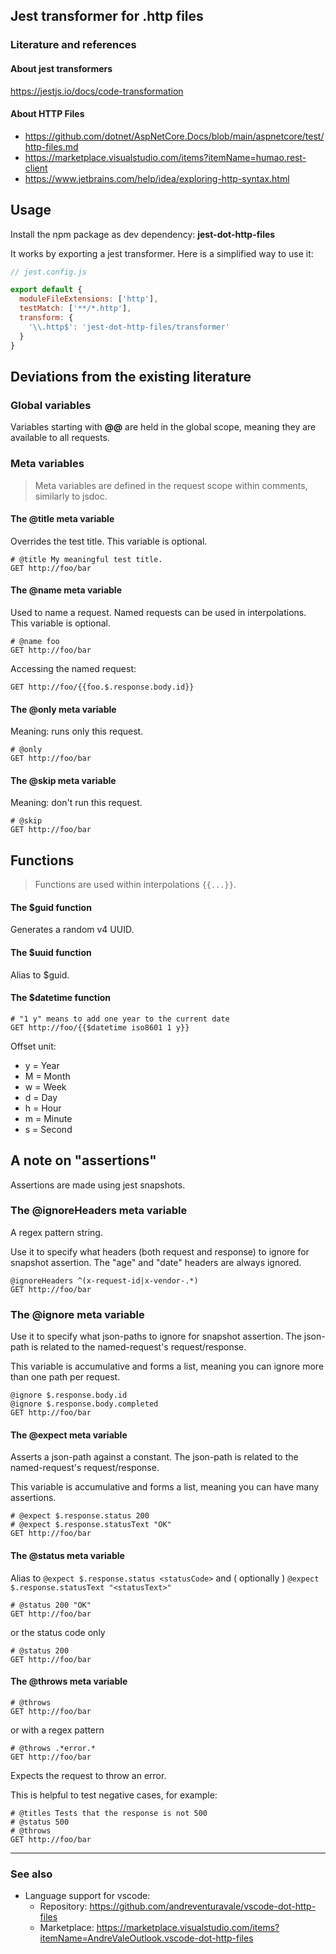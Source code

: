 
## Jest transformer for .http files

### Literature and references

#### About jest transformers

https://jestjs.io/docs/code-transformation

#### About HTTP Files

- https://github.com/dotnet/AspNetCore.Docs/blob/main/aspnetcore/test/http-files.md
- https://marketplace.visualstudio.com/items?itemName=humao.rest-client
- https://www.jetbrains.com/help/idea/exploring-http-syntax.html

## Usage

Install the npm package as dev dependency: **jest-dot-http-files**

It works by exporting a jest transformer. Here is a simplified way to use it:

```javascript
// jest.config.js

export default {
  moduleFileExtensions: ['http'],
  testMatch: ['**/*.http'],
  transform: {
    '\\.http$': 'jest-dot-http-files/transformer'
  }
}

```

## Deviations from the existing literature

### Global variables

Variables starting with **@@** are held in the global scope, meaning they are available to all requests.

### Meta variables

> Meta variables are defined in the request scope within comments, similarly to jsdoc.

#### The @title meta variable

Overrides the test title. This variable is optional.

```http
# @title My meaningful test title.
GET http://foo/bar
```

#### The @name meta variable

Used to name a request. Named requests can be used in interpolations. This variable is optional.

```http
# @name foo
GET http://foo/bar
```

Accessing the named request:

```http
GET http://foo/{{foo.$.response.body.id}}
```

#### The @only meta variable

Meaning: runs only this request.

```http
# @only
GET http://foo/bar
```

#### The @skip meta variable

Meaning: don't run this request.

```http
# @skip
GET http://foo/bar
```

## Functions

> Functions are used within interpolations `{{...}}`.

#### The $guid function

Generates a random v4 UUID.

#### The $uuid function

Alias to $guid.

#### The $datetime function


```http
# "1 y" means to add one year to the current date
GET http://foo/{{$datetime iso8601 1 y}}
```
Offset unit:

- y = Year
- M = Month
- w = Week
- d = Day
- h = Hour
- m = Minute
- s = Second

## A note on "assertions"

Assertions are made using jest snapshots.

### The @ignoreHeaders meta variable

A regex pattern string.

Use it to specify what headers (both request and response) to ignore for snapshot assertion. The "age" and "date" headers are always ignored.

```http
@ignoreHeaders ^(x-request-id|x-vendor-.*)
GET http://foo/bar
```

### The @ignore meta variable

Use it to specify what json-paths to ignore for snapshot assertion. The json-path is related to the named-request's request/response.

This variable is accumulative and forms a list, meaning you can ignore more than one path per request.

```http
@ignore $.response.body.id
@ignore $.response.body.completed
GET http://foo/bar
```

#### The @expect meta variable

Asserts a json-path against a constant. The json-path is related to the named-request's request/response.

This variable is accumulative and forms a list, meaning you can have many assertions.

```http
# @expect $.response.status 200
# @expect $.response.statusText "OK"
GET http://foo/bar
```

#### The @status meta variable

Alias to `@expect $.response.status <statusCode>` and ( optionally ) `@expect $.response.statusText "<statusText>"`

```http
# @status 200 "OK"
GET http://foo/bar
```

or the status code only

```http
# @status 200
GET http://foo/bar
```

#### The @throws meta variable

```http
# @throws
GET http://foo/bar
```

or with a regex pattern

```http
# @throws .*error.*
GET http://foo/bar
```

Expects the request to throw an error.

This is helpful to test negative cases, for example:

```http
# @titles Tests that the response is not 500
# @status 500
# @throws
GET http://foo/bar
```

---

### See also

- Language support for vscode:
  - Repository: https://github.com/andreventuravale/vscode-dot-http-files
  - Marketplace: https://marketplace.visualstudio.com/items?itemName=AndreValeOutlook.vscode-dot-http-files
